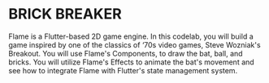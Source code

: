 # BRICK BREAKER

Flame is a Flutter-based 2D game engine. In this codelab, you will build a game inspired by one of the classics of ‘70s video games, Steve Wozniak's Breakout. You will use Flame's Components, to draw the bat, ball, and bricks. You will utilize Flame's Effects to animate the bat's movement and see how to integrate Flame with Flutter's state management system.
